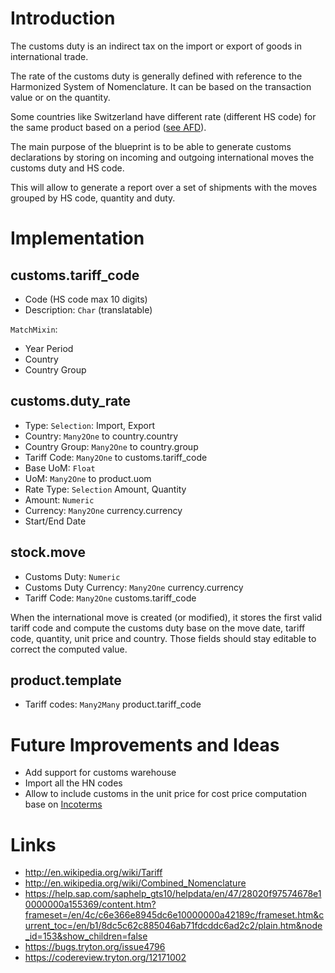 

# Introduction #

The customs duty is an indirect tax on the import or export of goods in international trade.

The rate of the customs duty is generally defined with reference to the
Harmonized System of Nomenclature. It can be based on the transaction value or on the quantity.

Some countries like Switzerland have different rate (different HS code) for the same product based on a period ([see AFD](http://www.ezv.admin.ch/zollinfo_firmen/04016/04197/index.html?lang=fr)).

The main purpose of the blueprint is to be able to generate customs declarations by storing on incoming and outgoing international moves the customs duty and HS code.

This will allow to generate a report over a set of shipments with the moves grouped by HS code, quantity and duty.

# Implementation #

## customs.tariff\_code ##

  * Code (HS code max 10 digits)
  * Description: `Char` (translatable)

`MatchMixin`:

  * Year Period
  * Country
  * Country Group

## customs.duty\_rate ##

  * Type: `Selection`: Import, Export
  * Country: `Many2One` to country.country
  * Country Group: `Many2One` to country.group
  * Tariff Code: `Many2One` to customs.tariff\_code
  * Base UoM: `Float`
  * UoM: `Many2One` to product.uom
  * Rate Type: `Selection` Amount, Quantity
  * Amount: `Numeric`
  * Currency: `Many2One` currency.currency
  * Start/End Date

## stock.move ##

  * Customs Duty: `Numeric`
  * Customs Duty Currency: `Many2One` currency.currency
  * Tariff Code: `Many2One` customs.tariff\_code

When the international move is created (or modified), it stores the first valid tariff code and compute the customs duty base on the move date, tariff code, quantity, unit price and country. Those fields should stay editable to correct the computed value.

## product.template ##

  * Tariff codes: `Many2Many` product.tariff\_code

# Future Improvements and Ideas #

  * Add support for customs warehouse
  * Import all the HN codes
  * Allow to include customs in the unit price for cost price computation base on [Incoterms](Incoterms.md)

# Links #

  * http://en.wikipedia.org/wiki/Tariff
  * http://en.wikipedia.org/wiki/Combined_Nomenclature
  * https://help.sap.com/saphelp_gts10/helpdata/en/47/28020f97574678e10000000a155369/content.htm?frameset=/en/4c/c6e366e8945dc6e10000000a42189c/frameset.htm&current_toc=/en/b1/8dc5c62c885046ab71fdcddc6ad2c2/plain.htm&node_id=153&show_children=false
  * https://bugs.tryton.org/issue4796
  * https://codereview.tryton.org/12171002